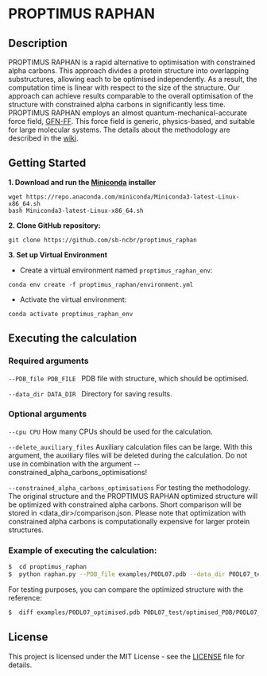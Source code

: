 # PROPTIMUS RAPHAN

## Description

PROPTIMUS RAPHAN is a rapid alternative to optimisation with constrained alpha carbons. This approach divides a protein structure into overlapping substructures, allowing each to be optimised independently. As a result, the computation time is linear with respect to the size of the structure. Our approach can achieve results comparable to the overall optimisation of the structure with constrained alpha carbons in significantly less time. PROPTIMUS RAPHAN employs an almost quantum-mechanical-accurate force field, [GFN-FF](https://onlinelibrary.wiley.com/doi/10.1002/anie.202004239). This force field is generic, physics-based, and suitable for large molecular systems. The details about the methodology are described in the [wiki](https://github.com/sb-ncbr/proptimus_raphan/wiki).

## Getting Started

**1. Download and run the [Miniconda](https://www.anaconda.com/docs/getting-started/miniconda/main) installer**

```
wget https://repo.anaconda.com/miniconda/Miniconda3-latest-Linux-x86_64.sh
bash Miniconda3-latest-Linux-x86_64.sh
```

**2. Clone GitHub repository:**

```
git clone https://github.com/sb-ncbr/proptimus_raphan
```

**3. Set up Virtual Environment**

* Create a virtual environment named `proptimus_raphan_env`:

```
conda env create -f proptimus_raphan/environment.yml
```

* Activate the virtual environment:

```
conda activate proptimus_raphan_env
```

## Executing the calculation

### Required arguments

`--PDB_file PDB_FILE `          PDB file with structure, which should be optimised.

`--data_dir DATA_DIR `          Directory for saving results.

### Optional arguments

`--cpu CPU`                                       How many CPUs should be used for the calculation.

`--delete_auxiliary_files`                        Auxiliary calculation files can be large. With this argument, the auxiliary files will be deleted during the calculation. Do not use in combination with the argument --constrained_alpha_carbons_optimisations!

`--constrained_alpha_carbons_optimisations`       For testing the methodology. The original structure and the PROPTIMUS RAPHAN optimized structure will be optimized with constrained alpha carbons. Short comparison will be stored in <data_dir>/comparison.json. Please note that optimization with constrained alpha carbons is computationally expensive for larger protein structures.

### Example of executing the calculation:

```bash
$  cd proptimus_raphan
$  python raphan.py --PDB_file examples/P0DL07.pdb --data_dir P0DL07_test
```
For testing purposes, you can compare the optimized structure with the reference:

```bash
$  diff examples/P0DL07_optimised.pdb P0DL07_test/optimised_PDB/P0DL07_optimised.pdb
```

## License

This project is licensed under the MIT License - see the [LICENSE](https://github.com/sb-ncbr/rings-conformation-validation/blob/main/LICENSE) file for details.